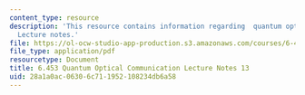 ```yaml
---
content_type: resource
description: 'This resource contains information regarding  quantum optical communication:
  Lecture notes.'
file: https://ol-ocw-studio-app-production.s3.amazonaws.com/courses/6-453-quantum-optical-communication-fall-2016/28a1a0ac06306c711952108234db6a58_MIT6_453F16_Lect13.pdf
file_type: application/pdf
resourcetype: Document
title: 6.453 Quantum Optical Communication Lecture Notes 13
uid: 28a1a0ac-0630-6c71-1952-108234db6a58
---
```

